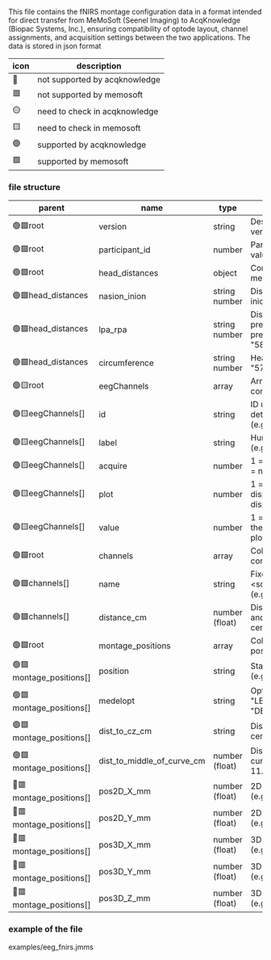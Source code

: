 This file contains the fNIRS montage configuration data in a format intended for direct transfer from MeMoSoft (Seenel Imaging) to AcqKnowledge (Biopac Systems, Inc.), ensuring compatibility of optode layout, channel assignments, and acquisition settings between the two applications.
The data is stored in json format

|icon|description|
|---|---|
|🔴|not supported by acqknowledge|
|🟥|not supported by memosoft|
|🟡|need to check in acqknowledge|
|🟨|need to check in memosoft|
|🟢|supported by acqknowledge|
|🟩|supported by memosoft|


### file structure ###

|parent|name|type|description|
|---|---|---|---|
|🟢🟩root|version|string|Description of MeMpSoft version|
|🟢🟩root|participant_id|number|Participant ID as a numeric value|
|🟢🟩root|head_distances|object|Contains head measurement properties|
|🟢🟩head_distances|nasion_inion|string number|Distance from nasion to inion (e.g., "57.0 cm")|
|🟢🟩head_distances|lpa_rpa|string number|Distance from left preauricular point to right preauricular point (e.g., "58.0 cm")|
|🟢🟩head_distances|circumference|string number|Head circumference (e.g., "57.0 cm")|
|🟢🟨root|eegChannels|array|Array of EEG channel configuration objects|
|🟢🟨eegChannels[]|id|string|ID used for programmatic detection of this element (e.g., "EEG1")|
|🟢🟨eegChannels[]|label|string|Human-readable label (e.g., "EEG-1")|
|🟢🟨eegChannels[]|acquire|number|1 = channel is acquired; 0 = not acquired| 
|🟢🟨eegChannels[]|plot|number|1 = channel is displayed/visible; 0 = not displayed|
|🟢🟨eegChannels[]|value|number|1 = channel is plotted in the output panel; 0 = not plotted|
|🟢🟩root|channels|array|Collection of optode pairs configuration|
|🟢🟩channels[]|name|string|Fixed format: <source_id>_<detector_id> (e.g., "LED1_DET1")|
|🟢🟩channels[]|distance_cm|number (float)|Distance between source and detector in centimeters (e.g., 2.9)|
|🟢🟩root|montage_positions|array|Collection of montage position descriptions|
|🟢🟩montage_positions[]|position|string|Standard position name (e.g., "Oz")|
|🟢🟩montage_positions[]|medelopt|string|Optode identifier (e.g., "LED1" for LED and "DET1" for detector)|
|🟢🟩montage_positions[]|dist_to_cz_cm|string|Distance to CZ in centimeters (e.g., "21")|
|🟢🟩montage_positions[]|dist_to_middle_of_curve_cm|number (float)|Distance to middle of head curve in centimeters (e.g., 11.4)|
|🔴🟥montage_positions[]|pos2D_X_mm|number (float)|2D X position in millimeters (e.g., -85.0)|
|🔴🟥montage_positions[]|pos2D_Y_mm|number (float)|2D Y position in millimeters (e.g., 85.0)|
|🔴🟥montage_positions[]|pos3D_X_mm|number (float)|3D X position in millimeters (e.g., -45.3)|
|🔴🟥montage_positions[]|pos3D_Y_mm|number (float)|3D Y position in millimeters (e.g., 62.26)|
|🔴🟥montage_positions[]|pos3D_Z_mm|number (float)|3D Z position in millimeters (e.g., -9.39)|


### example of the file ###
examples/eeg_fnirs.jmms
